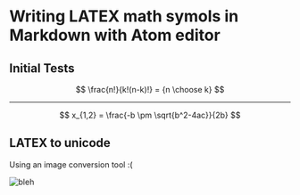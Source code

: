 # Writing LATEX math symols in Markdown with Atom editor


## Initial Tests

$$
\frac{n!}{k!(n-k)!} = {n \choose k}
$$

* * *

$$
x_{1,2} = \frac{-b \pm \sqrt{b^2-4ac}}{2b}
$$

## LATEX to unicode

Using an image conversion tool :(
    
![bleh](https://latex.codecogs.com/png.download?%5Cbg_white%20%5Chuge%20x_%7B1%2C2%7D%20%3D%20%5Cfrac%7B-b%20%5Cpm%20%5Csqrt%7Bb%5E2-4ac%7D%7D%7B2b%7D)